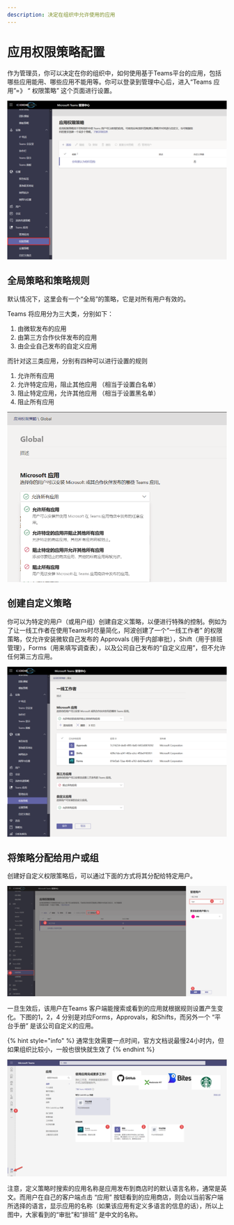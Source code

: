 ```yaml
---
description: 决定在组织中允许使用的应用
---
```


# 应用权限策略配置

作为管理员，你可以决定在你的组织中，如何使用基于Teams平台的应用，包括哪些应用能用、哪些应用不能用等。你可以登录到管理中心后，进入“Teams 应用”=》 “ 权限策略” 这个页面进行设置。

![](../.gitbook/assets/tu-pian-%20%28197%29.png)

## 全局策略和策略规则

默认情况下，这里会有一个“全局”的策略，它是对所有用户有效的。

Teams 将应用分为三大类，分别如下：

1. 由微软发布的应用
2. 由第三方合作伙伴发布的应用
3. 由企业自己发布的自定义应用

而针对这三类应用，分别有四种可以进行设置的规则

1. 允许所有应用
2. 允许特定应用，阻止其他应用 （相当于设置白名单）
3. 阻止特定应用，允许其他应用 （相当于设置黑名单）
4. 阻止所有应用

![](../.gitbook/assets/tu-pian-%20%28196%29.png)

## 创建自定义策略

你可以为特定的用户（或用户组）创建自定义策略，以便进行特殊的控制。例如为了让一线工作者在使用Teams时尽量简化，阿波创建了一个“一线工作者” 的权限策略，仅允许安装微软自己发布的 Approvals \(用于内部审批），Shift（用于排班管理），Forms（用来填写调查表），以及公司自己发布的“自定义应用”，但不允许任何第三方应用。

![](../.gitbook/assets/tu-pian-%20%28194%29.png)

## 将策略分配给用户或组

创建好自定义权限策略后，可以通过下面的方式将其分配给特定用户。

![](../.gitbook/assets/tu-pian-%20%28193%29.png)

一旦生效后，该用户在Teams 客户端能搜索或看到的应用就根据规则设置产生变化。下图的1，2，4 分别是对应Forms，Approvals，和Shifts，而另外一个 “平台手册” 是该公司自定义的应用。

{% hint style="info" %}
通常生效需要一点时间，官方文档说最慢24小时内，但如果组织比较小，一般也很快就生效了
{% endhint %}

![](../.gitbook/assets/tu-pian-%20%28195%29.png)

注意，定义策略时搜索的应用名称是应用发布到商店时的默认语言名称，通常是英文。而用户在自己的客户端点击 “应用” 按钮看到的应用商店，则会以当前客户端所选择的语言，显示应用的名称（如果该应用有定义多语言的信息的话），所以上图中，大家看到的“审批”和“排班” 是中文的名称。







